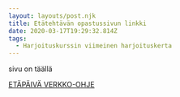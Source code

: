 ```yaml
---
layout: layouts/post.njk
title: Etätehtävän opastussivun linkki
date: 2020-03-17T19:29:32.814Z
tags:
  - Harjoituskurssin viimeinen harjoituskerta
---
```

sivu on täällä



[ETÄPÄIVÄ VERKKO-OHJE ](https://people.uta.fi/~op98563/blog/post-9/Seven.html)